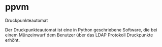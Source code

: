 # ppvm
Druckpunkteautomat

Der Druckpunkteautomat ist eine in Python geschriebene Software, die bei einem Münzeinwurf dem Benutzer über das LDAP Protokoll Druckpunkte erhöht.
